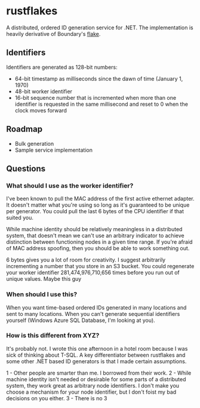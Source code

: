 rustflakes
==========

A distributed, ordered ID generation service for .NET. The implementation is heavily derivative of Boundary's [flake](https://github.com/boundary/flake).

## Identifiers ## 

Identifiers are generated as 128-bit numbers:

* 64-bit timestamp as milliseconds since the dawn of time (January 1, 1970)
* 48-bit worker identifier
* 16-bit sequence number that is incremented when more than one identifier is requested in the same millisecond and reset to 0 when the clock moves forward

## Roadmap ##

* Bulk generation
* Sample service implementation

## Questions ##

### What should I use as the worker identifier? ###

I've been known to pull the MAC address of the first active ethernet adapter. It doesn't matter what you're using so long as it's guaranteed to be unique per generator. You could pull the last 6 bytes of the CPU identifier if that suited you.

While machine identity should be relatively meaningless in a distributed system, that doesn't mean we can't use an arbitrary indicator to achieve distinction between functioning nodes in a given time range. If you're afraid of MAC address spoofing, then you should be able to work something out. 

6 bytes gives you a lot of room for creativity. I suggest arbitrarily incrementing a number that you store in an S3 bucket. You could regenerate your worker identifier 281,474,976,710,656 times before you run out of unique values. Maybe this guy 

### When should I use this? ###

When you want time-based ordered IDs generated in many locations and sent to many locations.
When you can't generate sequential identifiers yourself (Windows Azure SQL Database, I'm looking at you).

### How is this different from XYZ? ###

It's probably not. I wrote this one afternoon in a hotel room because I was sick of thinking about T-SQL. A key differentiator between rustflakes and some other .NET based ID generators is that I made certain assumptions.

1 - Other people are smarter than me. I borrowed from their work.
2 - While machine identity isn't needed or desirable for some parts of a distributed system, they work great as arbitrary node identifiers. I don't make you choose a mechanism for your node identifier, but I don't foist my bad decisions on you either.
3 - There is no 3